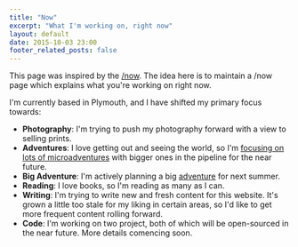 ```yaml
---
title: "Now"
excerpt: "What I'm working on, right now"
layout: default
date: 2015-10-03 23:00
footer_related_posts: false
---
```


This page was inspired by the [/now](now_movement). The idea here is to maintain a /now page which explains what you're working on right now.

I'm currently based in Plymouth, and I have shifted my primary focus towards:

* **Photography**: I'm trying to push my photography forward with a view to selling prints.
* **Adventures**: I love getting out and seeing the world, so I'm [focusing on lots of microadventures](adventures_photography) with bigger ones in the pipeline for the near future.
* **Big Adventure**: I'm actively planning a big [adventure](adventures_photography) for next summer.
* **Reading**: I love books, so I'm reading as many as I can.
* **Writing**: I'm trying to write new and fresh content for this website. It's grown a little too stale for my liking in certain areas, so I'd like to get more frequent content rolling forward.
* **Code**: I'm working on two project, both of which will be open-sourced in the near future. More details comencing soon.


[now_movement]: https://sivers.org/nowff "Derek Sivers on the /now movement"
[adventures_photography]: http://danielgroves.net/adventures-photography/ "Adventures and Photography"
